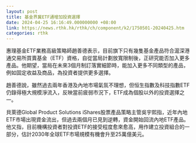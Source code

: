 ```yaml
---
layout: post
title: 基金界冀ETF通增加投資選擇
date: 2024-04-25 16:16:49.000000000 +08:00
link: https://news.rthk.hk/rthk/ch/component/k2/1750501-20240425.htm
categories: rthk
---
```


惠理基金ETF業務高級策略師趙善德表示，目前旗下只有幾隻基金產品符合滬深港通交易所買賣基金（ETF）資格，自從當局計劃放寬限制後，正研究能否加入更多產品。他期望，當局在未來3個月制訂落實細節時，能加入更多不同類型的產品，例如固定收益及商品，為投資者提供更多選擇。

趙善德說，雖然過去兩年香港及內地市場氣氛不理想，但恒生指數及科技指數ETF仍錄得極大規模淨流入，反映當前疲弱市況下，ETF成為個股以外的投資選擇之一。

貝萊德Global Product Solutions iShares股票產品策略主管吳宇熙指，近年內地ETF市場出現資金流出，但過去兩個月已見到逆轉，資金開始回流內地ETF產品。他又指，目前機構投資者對投資ETF的接受程度愈來愈高，用作建立投資組合的一部分，估計2030年全球ETF市場規模有機會升至25萬億美元。
